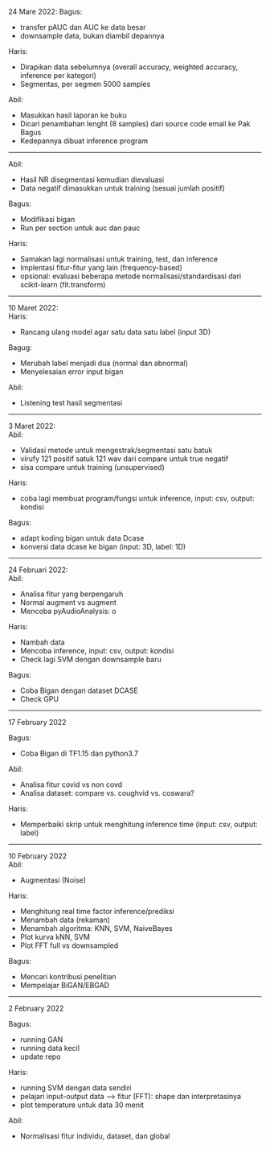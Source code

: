 24 Mare 2022: 
Bagus:  
 - transfer pAUC dan AUC ke data besar
 - downsample data, bukan diambil depannya
 
 Haris:  
 - Dirapikan data sebelumnya (overall accuracy, weighted accuracy, inference per kategori)
 - Segmentas, per segmen 5000 samples

Abil: 
 - Masukkan hasil laporan ke buku
 - Dicari penambahan lenght (8 samples) dari source code email ke Pak Bagus  
 - Kedepannya dibuat inference program

---
Abil:  
 - Hasil NR disegmentasi kemudian dievaluasi
 - Data negatif dimasukkan untuk training (sesuai jumlah positif) 


Bagus: 
 - Modifikasi bigan 
 - Run per section untuk auc dan pauc
 

Haris:  
 - Samakan lagi normalisasi untuk training, test, dan inference
 - Implentasi fitur-fitur yang lain (frequency-based)
 - opsional: evaluasi beberapa metode normalisasi/standardisasi dari scikit-learn (fit.transform)
 
---  
10 Maret 2022:  
Haris: 
 - Rancang ulang model agar satu data satu label (input 3D)

Bagug:
- Merubah label menjadi dua (normal dan abnormal)
- Menyelesaian error input bigan

Abil:
- Listening test hasil segmentasi

---  
3 Maret 2022:  
Abil:  
 - Validasi metode untuk mengestrak/segmentasi satu batuk
 - virufy 121 positif satuk 121 wav dari compare untuk true negatif
 - sisa compare untuk training (unsupervised)

Haris:  
 - coba lagi membuat program/fungsi untuk inference, input: csv, output: kondisi
 
 Bagus: 
 - adapt koding bigan untuk data Dcase
 - konversi data dcase ke bigan (input: 3D, label: 1D)

--- 
24 Februari 2022:  
Abil:  
 - Analisa fitur yang berpengaruh
 - Normal augment vs augment
 - Mencoba pyAudioAnalysis: o

Haris:  
 - Nambah data
 - Mencoba inference, input: csv, output: kondisi
 - Check lagi SVM dengan downsample baru
 
Bagus:  
 - Coba Bigan dengan dataset DCASE
 - Check GPU


--- 
17 February 2022  

Bagus:  
 - Coba Bigan di TF1.15 dan python3.7

Abil:  
- Analisa fitur covid vs non covd
- Analisa dataset: compare vs. coughvid vs. coswara?

Haris:  
- Memperbaiki skrip untuk menghitung inference time (input: csv, output: label)

---  
10 February 2022  
Abil:
- Augmentasi (Noise)


Haris:
- Menghitung real time factor inference/prediksi
- Menambah data (rekaman)
- Menambah algoritma: KNN, SVM, NaiveBayes
- Plot kurva kNN, SVM
- Plot FFT full vs downsampled


Bagus:
- Mencari kontribusi penelitian
- Mempelajar BiGAN/EBGAD

---
2 February 2022

Bagus:  
- running GAN  
- running data kecil  
- update repo  

Haris:  
- running SVM dengan data sendiri
- pelajari input-output data --> fitur (FFT): shape dan interpretasinya  
- plot temperature untuk data 30 menit 

Abil:  
- Normalisasi fitur individu, dataset, dan global  
